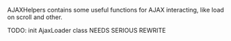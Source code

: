 AJAXHelpers contains some useful functions for AJAX interacting, like load on scroll and other.

TODO:
init
AjaxLoader class
NEEDS SERIOUS REWRITE

